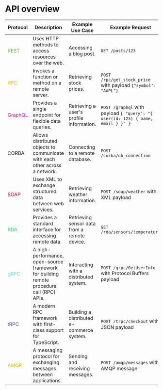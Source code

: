 # API overview

| Protocol                              | Description                                                                              | Example Use Case                             | Example Request                                                                 | Example Response                                                                               | Format                                    | Type                |
| ------------------------------------- | ---------------------------------------------------------------------------------------- | -------------------------------------------- | ------------------------------------------------------------------------------- | ---------------------------------------------------------------------------------------------- | ----------------------------------------- | ------------------- |
| <p style="color:#6AB344;">REST</p>    | Uses HTTP methods to access resources over the web.                                      | Accessing a blog post.                       | `GET /posts/123`                                                                | `{"id": 123, "title": "Example Post", "content": "This is an example post."}`                  | JSON, XML, HTML, YAML, others             | HTTP, HTTPS         |
| <p style="color:#ffb900">RPC</p>      | Invokes a function or method on a remote server.                                         | Retrieving stock prices.                     | `POST /rpc/get_stock_price` with payload `{"symbol": "AAPL"}`                   | `{"price": 130.21}`                                                                            | JSON, XML, Protocol Buffers, others       | HTTP, HTTPS, others |
| <p style="color:#e10098;">GraphQL</p> | Provides a single endpoint for flexible data queries.                                    | Retrieving a user's profile information.     | `POST /graphql` with payload `{ "query": "{ user(id: 123) { name, email } }" }` | `{"data": { "user": { "name": "John Doe", "email": "johndoe@example.com" } } }`                | JSON                                      | HTTP, HTTPS         |
| <p style="color:#1c1c1c;">CORBA</p>   | Allows distributed objects to communicate with each other across a network.              | Connecting to a remote database.             | `POST /corba/db_connection`                                                     | `{"status": "connected", "session_id": 12345}`                                                 | Binary                                    | TCP/IP, others      |
| <p style="color:#bb0a1e;">SOAP</p>    | Uses XML to exchange structured data between web services.                               | Retrieving weather information.              | `POST /soap/weather` with XML payload                                           | `<WeatherResponse><Temperature>72</Temperature><Condition>Sunny</Condition></WeatherResponse>` | XML                                       | HTTP, HTTPS         |
| <p style="color:#44c767;">RDA</p>     | Provides a standard interface for accessing remote data.                                 | Retrieving sensor data from a remote device. | `GET /rda/sensors/temperature`                                                  | `{"value": 25.5, "unit": "C"}`                                                                 | JSON, XML, others                         | HTTP, HTTPS, others |
| <p style="color:#6ad7e5;">gRPC</p>    | A high-performance, open-source framework for building remote procedure call (RPC) APIs. | Interacting with a distributed system.       | `POST /grpc/GetUserInfo` with Protocol Buffers payload                          | `{"id": 123, "name": "John Doe", "email": "johndoe@example.com"}`                              | Protocol Buffers, others                  | HTTP, HTTPS         |
| <p style="color:#563d7c;">tRPC</p>    | A modern RPC framework with first-class support for TypeScript.                          | Building a distributed e-commerce system.    | `POST /trpc/checkout` with JSON payload                                         | `{"status": "success", "order_id": "ABC123"}`                                                  | JSON, Protocol Buffers, MsgPack, others   | HTTP, HTTPS         |
| <p style="color:#f0b70c;"> AMQP</p>   | A messaging protocol for exchanging messages between applications.                       | Sending and receiving messages.              | `POST /amqp/messages` with AMQP message                                         | `{"message_id": "12345", "content": "Hello World"}`                                            | AMQP, JSON, XML, Protocol Buffers, others | TCP/IP, others      |
